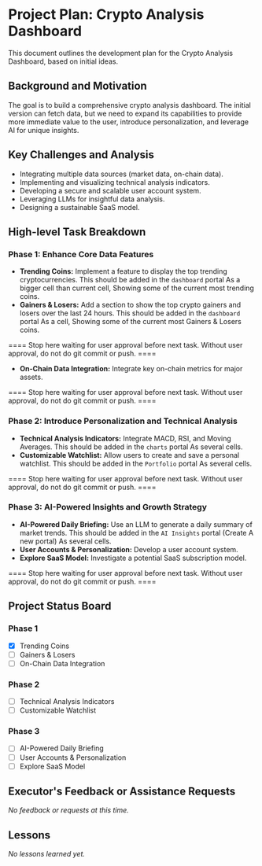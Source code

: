 # Project Plan: Crypto Analysis Dashboard

This document outlines the development plan for the Crypto Analysis Dashboard, based on initial ideas.

## Background and Motivation

The goal is to build a comprehensive crypto analysis dashboard. The initial version can fetch data, but we need to expand its capabilities to provide more immediate value to the user, introduce personalization, and leverage AI for unique insights.

## Key Challenges and Analysis

- Integrating multiple data sources (market data, on-chain data).
- Implementing and visualizing technical analysis indicators.
- Developing a secure and scalable user account system.
- Leveraging LLMs for insightful data analysis.
- Designing a sustainable SaaS model.

## High-level Task Breakdown

### Phase 1: Enhance Core Data Features

- **Trending Coins:** Implement a feature to display the top trending cryptocurrencies. This should be added in the `dashboard` portal As a bigger cell than current cell, Showing some of the current most trending coins.
- **Gainers & Losers:** Add a section to show the top crypto gainers and losers over the last 24 hours. This should be added in the `dashboard` portal As a cell, Showing some of the current most Gainers & Losers coins.

==== Stop here waiting for user approval before next task. Without user approval, do not do git commit or push. ====

- **On-Chain Data Integration:** Integrate key on-chain metrics for major assets. 

==== Stop here waiting for user approval before next task. Without user approval, do not do git commit or push.  ====

### Phase 2: Introduce Personalization and Technical Analysis

- **Technical Analysis Indicators:** Integrate MACD, RSI, and Moving Averages. This should be added in the `charts` portal As several cells.
- **Customizable Watchlist:** Allow users to create and save a personal watchlist. This should be added in the `Portfolio` portal As several cells.

==== Stop here waiting for user approval before next task. Without user approval, do not do git commit or push.  ====

### Phase 3: AI-Powered Insights and Growth Strategy

- **AI-Powered Daily Briefing:** Use an LLM to generate a daily summary of market trends. This should be added in the `AI Insights` portal (Create A new portal) As several cells.
- **User Accounts & Personalization:** Develop a user account system.
- **Explore SaaS Model:** Investigate a potential SaaS subscription model.

==== Stop here waiting for user approval before next task. Without user approval, do not do git commit or push.  ====

## Project Status Board

### Phase 1
- [x] Trending Coins
- [ ] Gainers & Losers
- [ ] On-Chain Data Integration

### Phase 2
- [ ] Technical Analysis Indicators
- [ ] Customizable Watchlist

### Phase 3
- [ ] AI-Powered Daily Briefing
- [ ] User Accounts & Personalization
- [ ] Explore SaaS Model

## Executor's Feedback or Assistance Requests

*No feedback or requests at this time.*

## Lessons

*No lessons learned yet.*

